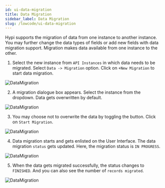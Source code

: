 ```yaml
---
id: ui-data-migration
title: Data Migration
sidebar_label: Data Migration
slug: /lowcode/ui-data-migration
---
```


Hypi supports the migration of data from one instance to another instance. You may further change the data types of fields or add new fields with data migration support. Migration makes data available from one instance to the other.

1. Select the new instance from `API Instances` in which data needs to be migrated. Select `Data -> Migration` option. Click on `+New Migration` to start data migration.

![DataMigration](/img/UI-Data-Migration-1.PNG)

2. A migration dialogue box appears. Select the instance from the dropdown. Data gets overwritten by default.

![DataMigration](/img/UI-Data-Migration-2.PNG)

3. You may choose not to overwrite the data by toggling the button. Click on `Start Migration`.

![DataMigration](/img/UI-Data-Migration-3.PNG)

4. Data migration starts and gets enlisted on the User Interface. The data migration `status` gets updated. Here, the migration status is `IN PROGRESS`.

![DataMigration](/img/UI-Data-Migration-4.PNG)

5. When the data gets migrated successfully, the status changes to `FINISHED`. And you can also see the number of `records migrated`.

![DataMigration](/img/UI-Data-Migration-5.png)


